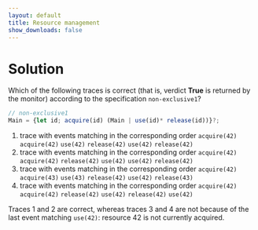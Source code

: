 ```yaml
---
layout: default
title: Resource management
show_downloads: false
---
```

# Solution
Which of the following traces is correct (that is, verdict **True** is returned by the monitor) according to the specification `non-exclusive1`? 

```js
// non-exclusive1
Main = {let id; acquire(id) (Main | use(id)* release(id))}?;
```

1. trace with events matching in the corresponding order   `acquire(42)` `acquire(42)` `use(42)` `release(42)` `use(42)` `release(42)` 
2. trace with events matching in the corresponding order   `acquire(42)` `acquire(42)` `release(42)` `use(42)` `use(42)` `release(42)` 
3. trace with events matching in the corresponding order   `acquire(42)` `acquire(43)` `use(43)` `release(42)` `use(42)` `release(43)` 
4. trace with events matching in the corresponding order   `acquire(42)` `acquire(42)` `release(42)` `use(42)`  `release(42)` `use(42)` 

Traces 1 and 2 are correct, whereas traces 3 and 4 are not because of the last event 
matching `use(42)`: resource 42 is not currently acquired.
